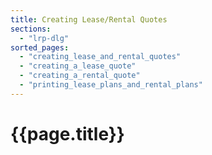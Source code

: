 ```yaml
---
title: Creating Lease/Rental Quotes
sections:
  - "lrp-dlg"
sorted_pages:
  - "creating_lease_and_rental_quotes"
  - "creating_a_lease_quote"
  - "creating_a_rental_quote"
  - "printing_lease_plans_and_rental_plans"
---
```

# {{page.title}}
